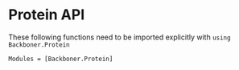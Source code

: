 # Protein API

These following functions need to be imported explicitly with `using Backboner.Protein`

```@autodocs
Modules = [Backboner.Protein]
```